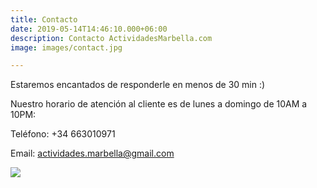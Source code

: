 ```yaml
---
title: Contacto
date: 2019-05-14T14:46:10.000+06:00
description: Contacto ActividadesMarbella.com
image: images/contact.jpg

---
```

Estaremos encantados de responderle en menos de 30 min :)

Nuestro horario de atención al cliente es de lunes a domingo de 10AM a 10PM:

Teléfono: +34 663010971

Email: actividades.marbella@gmail.com

![](/images/logo-peque2.png)